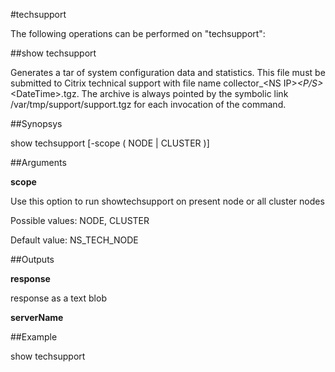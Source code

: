 #techsupport

The following operations can be performed on "techsupport":


##show techsupport

Generates a tar of system configuration data and statistics. This file must be submitted to Citrix technical support with file name collector_&lt;NS IP>_&lt;P/S>_&lt;DateTime>.tgz. The archive is always pointed by the symbolic link /var/tmp/support/support.tgz for each invocation of the command.


##Synopsys

show techsupport [-scope ( NODE | CLUSTER )]


##Arguments

<b>scope</b>
Use this option to run showtechsupport on present node or all cluster nodes
Possible values: NODE, CLUSTER
Default value: NS_TECH_NODE



##Outputs

<b>response</b>
response as a text blob

<b>serverName</b>



##Example

show techsupport

